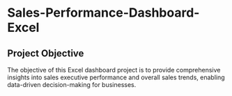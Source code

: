 # Sales-Performance-Dashboard-Excel
## Project Objective
The objective of this Excel dashboard project is to provide comprehensive insights into sales executive performance and overall sales trends, enabling data-driven decision-making for businesses.
